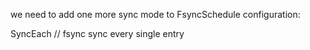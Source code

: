 we need to add one more sync mode to FsyncSchedule configuration:

SyncEach // fsync sync every single entry